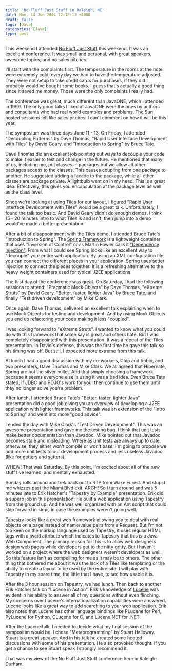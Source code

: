 ```yaml
---
title: 'No Fluff Just Stuff in Raleigh, NC'
date: Mon, 14 Jun 2004 12:18:13 +0000
draft: false
tags: [Java]
categories: [Java]
type: post
---
```


This weekend I attended [No Fluff Just Stuff](http://www.nofluffjuststuff.com/index.jsp) this weekend. It was an excellent conference. It was small and personal, with great speakers, awesome topics, and no sales pitches.

I'll start with the complaints first. The temperature in the rooms at the hotel were extremely cold, every day we had to have the temperature adjusted. They were not setup to take credit cards for purchases, if they did I probably would've bought some books. I guess that's actually a good thing since it saved me money. Those were the only complaints I really had.

The conference was great, much different than JavaONE, which I attended in 1999. The only good talks I liked at JavaONE were the ones by authors and consultants who had real world examples and problems. The [Sun](http://www.sun.com) hosted sessions felt like sales pitches. I can't comment on how it will be this year.

The symposium was three days June 11 - 13. On Friday, I attended "Decoupling Patterns" by Dave Thomas, "Rapid User Interface Development with Tiles" by David Geary, and "Introduction to Spring" by Bruce Tate.

Dave Thomas did an excellent job pointing out ways to decouple your code to make it easier to test and change in the future. He mentioned that many of us, including me, put classes in packages but we allow all other packages access to the classes. This causes coupling from one package to another. He suggested adding a facade to the package, while all other classes are package private. A lightbulb went on in my head. This is a great idea. Effectively, this gives you encapsulation at the package level as well as the class level.

Since we're looking at using Tiles for our layout, I figured "Rapid User Interface Development with Tiles" would be a great talk. Unfortunately, I found the talk too basic. And David Geary didn't do enough demos. I think 15 - 20 minutes intro to what Tiles is and isn't, then jump into a demo would've made a better presentation.

After a bit of disappointment with the [Tiles](http://jakarta.apache.org/struts/userGuide/dev_tiles.html) demo, I attended Bruce Tate's "Introduction to Spring". The [Spring Framework](http://www.springframework.org/) is a lightweight container that uses "Inversion of Control" or as Martin Fowler calls it ["Dependency Injection"](http://www.martinfowler.com/articles/injection.html). From what I could see Spring looks like an excellent way to "decouple" your entire web application. By using an XML configuration file you can connect the different pieces in your application. Spring uses setter injection to connect the pieces together. It is a refreshing alternative to the heavy weight containers used for typical J2EE applications.

The first day of the conference was great. On Saturday, I had the following sessions to attend: "Pragmatic Mock Objects" by Dave Thomas, "eXtreme Struts" by David Geary, "Better, faster, lighter Java" by Bruce Tate, and finally "Test driven development" by Mike Clark.

Once again, Dave Thomas, delivered an excellent talk explaining when to use Mock Objects for testing and development. And by using Mock Objects you end up refactoring your code making it less "coupled".

I was looking forward to "eXtreme Struts". I wanted to know what you could do with this framework that some say is great and others hate. But I was completely disappointed with this presentation. It was a repeat of the Tiles presentation. In David's defense, this was the first time he gave this talk so his timing was off. But still, I expected more extreme from this talk.

At lunch I had a good discussion with my co-workers, Chip and Robin, and two presenters, Dave Thomas and Mike Clark. We all agreed that Hibernate, Spring are not the silver bullet. And that simply choosing a framework because it seems everyone else is using it was a bad idea. Even Bruce Tate stated, if JDBC and POJO's work for you, then continue to use them until they no longer solve you're problem.

After lunch, I attended Bruce Tate's "Better, faster, lighter Java" presentation did a good job giving you an overview of developing a J2EE application with lighter frameworks. This talk was an extension of the "Intro to Spring" and went into more "good advice".

I ended the day with Mike Clark's "Test Driven Development". This was an awesome presentation and gave me the testing bug. I think that unit tests make better documentation than Javadoc. Mike pointed out that Javadoc becomes stale and misleading. Where as unit tests are always up to date, otherwise, they either won't compile or won't pass. I'm going to propose we add more unit tests to our development process and less useless Javadoc (like for getters and setters).

WHEW! That was Saturday. By this point, I'm excited about all of the new stuff I've learned, and mentally exhausted.

Sunday rolls around and trek back out to RTP from Wake Forest. And stupid me whizzes past the Miami Blvd exit. ARGH! So I turn around and was 5 minutes late to Erik Hatcher's "Tapestry by Example" presentation. Erik did a superb job in this presentation. He built a web application using Tapestry from the ground up. And he was well organized with an Ant script that could skip forward in steps in case the examples weren't going well.

[Tapestry](http://jakarta.apache.org/tapestry/) looks like a great web framework allowing you to deal with real objects on a page instead of name/value pairs from a Request. But I'm not too keen on the markup language used by Tapestry, it uses regular HTML tags with a jwcid attribute which indicates to Tapestry that this is a Java Web Component. The primary reason for this is to allow web designers design web pages while developers get to the nitty gritty. But I haven't worked on a project where the web designers weren't developers as well. So this feature isn't as compelling for me as it may be to others. The other thing that bothered me about it was the lack of a Tiles like templating or the ability to create a layout to be used by the entire site. I will play with Tapestry in my spare time, the little that I have, to see how usable it is.

After the 3 hour session on Tapestry, we had lunch. Then back to another Erik Hatcher talk on "Lucene in Action". Erik's knowledge of [Lucene](http://jakarta.apache.org/lucene/docs/index.html) was evident in his ability to answer all of my questions without even flinching. My concerns over Lucene's internationalization capabilities were answered. Lucene looks like a great way to add searching to your web application. Erik also noted that Lucene has other language bindings like PLucene for Perl, PyLucene for Python, CLucene for C, and Lucene.NET for .NET.

After the Lucene talk, I needed to decide what my final session of the symposium would be. I chose "Metaprogramming" by Stuart Halloway. Stuart is a great speaker. And in his talk he created some heated discussions with some of his presentation. He also provoked thought. If you get a chance to see Stuart speak I strongly recommend it.

That was my view of the No Fluff Just Stuff conference here in Raleigh-Durham.
